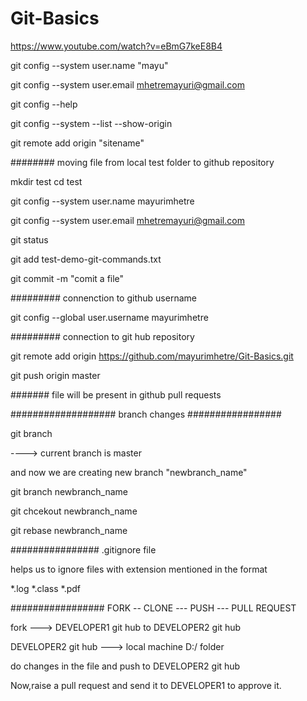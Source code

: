 # Git-Basics

https://www.youtube.com/watch?v=eBmG7keE8B4


git config --system user.name "mayu"

git config --system user.email mhetremayuri@gmail.com

git config --help

git config --system --list --show-origin

git remote add origin "sitename"



######## moving file from local test folder to github repository


mkdir test
cd test

git config --system user.name mayurimhetre

git config --system user.email mhetremayuri@gmail.com

git status

git add test-demo-git-commands.txt

git commit -m "comit a file"

######### connenction to github username

git config --global user.username mayurimhetre

######### connection to git hub repository

git remote add origin https://github.com/mayurimhetre/Git-Basics.git

git push origin master

####### file will be present in github pull requests


################### branch changes #################

git branch

----> current branch is master

and now we are creating new branch "newbranch_name"

git branch newbranch_name

git chcekout newbranch_name

git rebase newbranch_name


################ .gitignore file

helps us to ignore files with extension mentioned in the format

*.log
*.class
*.pdf


################# FORK -- CLONE --- PUSH ---  PULL REQUEST

 fork ---> DEVELOPER1 git hub to DEVELOPER2 git hub 

DEVELOPER2 git hub ---> local machine D:/ folder

do changes in the file and push to DEVELOPER2 git hub

Now,raise a pull request and send it to DEVELOPER1 to approve it.




